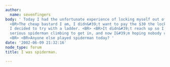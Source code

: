 ```yaml
---
author:
  name: sevenfingers
body: ' Today I had the unfortunate experience of locking myself out of my appartment.  <BR>
  <BR>The cheap bastard I am, I didn&#39;t want to pay the $30 the locksmith wanted...
  I decided to try with a ladder. <BR> <BR>It didn&#39;t reach up so I had to do some
  serious spiderman climbing to get in, and now I&#39;m hoping nobody called the cops.
  <BR> <BR>Anyone else played spiderman today? '
date: '2002-06-09 21:32:16'
node_type: forum
title: I was spiderman.

---
```

